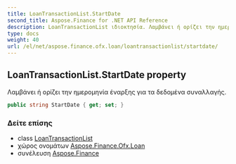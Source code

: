 ```yaml
---
title: LoanTransactionList.StartDate
second_title: Aspose.Finance for .NET API Reference
description: LoanTransactionList ιδιοκτησία. Λαμβάνει ή ορίζει την ημερομηνία έναρξης για τα δεδομένα συναλλαγής.
type: docs
weight: 40
url: /el/net/aspose.finance.ofx.loan/loantransactionlist/startdate/
---
```

## LoanTransactionList.StartDate property

Λαμβάνει ή ορίζει την ημερομηνία έναρξης για τα δεδομένα συναλλαγής.

```csharp
public string StartDate { get; set; }
```

### Δείτε επίσης

* class [LoanTransactionList](../)
* χώρος ονομάτων [Aspose.Finance.Ofx.Loan](../../loantransactionlist/)
* συνέλευση [Aspose.Finance](../../../)



